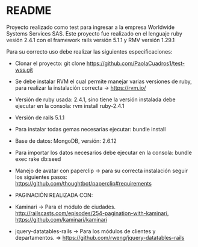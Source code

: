 # README

Proyecto realizado como test para ingresar a la empresa Worldwide Systems Services SAS. Este proyecto fue realizado en el lenguaje ruby vesión 2.4.1 con el framework rails versión 5.1.1 y RMV versión 1.29.1

Para su correcto uso debe realizar las siguientes especificaciones:

* Clonar el proyecto: git clone https://github.com/PaolaCuadros1/test-wss.git

* Se debe instalar RVM el cual permite manejar varias versiones de ruby, para realizar la instalación correcta -> https://rvm.io/

* Versión de ruby usada: 2.4.1, sino tiene la versión instalada debe ejecutar en la consola: rvm install ruby-2.4.1

* Versión de rails 5.1.1

* Para instalar todas gemas necesarias ejecutar: bundle install

* Base de datos: MongoDB, versión: 2.6.12

* Para importar los datos necesarios debe ejecutar en la consola: bundle exec rake db:seed

* Manejo de avatar con paperclip -> para su correcta instalación seguir los siguientes pasos: https://github.com/thoughtbot/paperclip#requirements

* PAGINACIÓN REALIZADA CON: 
* Kaminari -> Para el módulo de ciudades. http://railscasts.com/episodes/254-pagination-with-kaminari, https://github.com/kaminari/kaminari
* jquery-datatables-rails -> Para los módulos de clientes y departamentos. => https://github.com/rweng/jquery-datatables-rails

